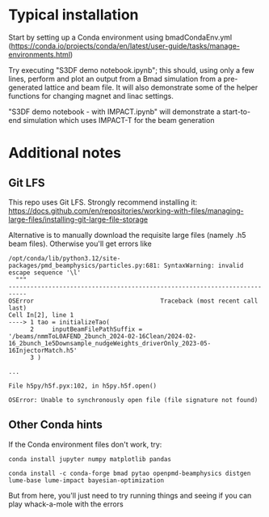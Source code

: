 # Typical installation 

Start by setting up a Conda environment using bmadCondaEnv.yml (https://conda.io/projects/conda/en/latest/user-guide/tasks/manage-environments.html)

Try executing "S3DF demo notebook.ipynb"; this should, using only a few lines, perform and plot an output from a Bmad simulation from a pre-generated lattice and beam file. It will also demonstrate some of the helper functions for changing magnet and linac settings.

"S3DF demo notebook - with IMPACT.ipynb" will demonstrate a start-to-end simulation which uses IMPACT-T for the beam generation

# Additional notes

## Git LFS

This repo uses Git LFS. Strongly recommend installing it: https://docs.github.com/en/repositories/working-with-files/managing-large-files/installing-git-large-file-storage

Alternative is to manually download the requisite large files (namely .h5 beam files). Otherwise you'll get errors like

```
/opt/conda/lib/python3.12/site-packages/pmd_beamphysics/particles.py:681: SyntaxWarning: invalid escape sequence '\l'
  """
---------------------------------------------------------------------------
OSError                                   Traceback (most recent call last)
Cell In[2], line 1
----> 1 tao = initializeTao(
      2     inputBeamFilePathSuffix = '/beams/nmmToL0AFEND_2bunch_2024-02-16Clean/2024-02-16_2bunch_1e5Downsample_nudgeWeights_driverOnly_2023-05-16InjectorMatch.h5'
      3 )

...

File h5py/h5f.pyx:102, in h5py.h5f.open()

OSError: Unable to synchronously open file (file signature not found)
```

## Other Conda hints

If the Conda environment files don't work, try:

`conda install jupyter numpy matplotlib pandas`

`conda install -c conda-forge bmad pytao openpmd-beamphysics distgen lume-base lume-impact bayesian-optimization`

But from here, you'll just need to try running things and seeing if you can play whack-a-mole with the errors
